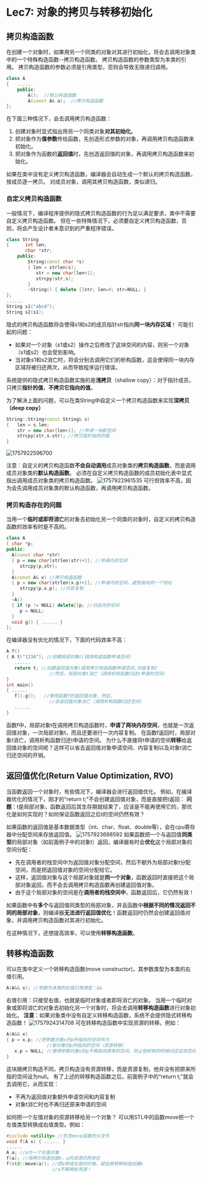 # Lec7: 对象的拷贝与转移初始化
## 拷贝构造函数
在创建一个对象时，如果用另一个同类的对象对其进行初始化，将会去调用对象类中的一个特殊构造函数--拷贝构造函数。
拷贝构造函数的参数类型为本类的引用。
拷贝构造函数的参数必须是引用类型，否则会导致无限递归调用。
```cpp
class A
{	......
	public:
		A();  //默认构造函数
		A(const A& a);  //拷贝构造函数
}; 
```
在下面三种情况下，会去调用拷贝构造函数：
1. 创建对象时显式指出用另一个同类对象**对其初始化**。
2. 把对象作为**值参数**传给函数，先创造形式参数的对象，再调用拷贝构造函数来初始化。
3. 把对象作为函数的**返回值**时，先创造返回值的对象，再调用拷贝构造函数来初始化。

如果在类中没有定义拷贝构造函数，编译器会自动生成一个默认的拷贝构造函数，按成员逐一拷贝。
对成员对象，调用其拷贝构造函数，类似递归。

### 自定义拷贝构造函数
一般情况下，编译程序提供的隐式拷贝构造函数的行为足以满足要求，类中不需要自定义拷贝构造函数。
但在一些特殊情况下，必须要自定义拷贝构造函数，否则，将会产生设计者未意识到的严重程序错误。 
```cpp
class String
{	   int len;
	   char *str;
	public:
		String(const char *s) 
		{ len = strlen(s); 
		   str = new char[len+1]; 
		   strcpy(str,s); 
		}
		~String() { delete []str; len=0; str=NULL; }
};
......
String s1("abcd");
String s2(s1);
```
隐式的拷贝构造函数将会使得s1和s2的成员指针str指向**同一块内存区域**！
可能引起的问题：
- 如果对一个对象（s1或s2）操作之后修改了这块空间的内容，则另一个对象（s1或s2）也会受到影响。
- 当对象s1和s2消亡时，将会分别去调用它们的析构函数，这会使得同一块内存区域将被归还两次，从而导致程序运行错误。

系统提供的隐式拷贝构造函数实施的是**浅拷贝**（shallow copy）：对于指针成员，只拷贝**指针的值**，**不拷贝它指向的值**。

为了解决上面的问题，可以在类String中自定义一个拷贝构造函数来实现**深拷贝（deep copy）**
```cpp
String::String(const String& s)
{	len = s.len;
	str = new char[len+1]; //申请一块新空间
	strcpy(str,s.str); //拷贝指针指向的值
}
```
![1757922596700](image/lec7/1757922596700.png)

注意：自定义的拷贝构造函数**不会自动调用**成员对象类的**拷贝构造函数**，而是调用成员对象类的**默认构造函数**。
必须在自定义拷贝构造函数的成员初始化表中显式指出调用成员对象类的拷贝构造函数。
![1757922961535](image/lec7/1757922961535.png)
可行但效率不高，因为会先调用成员对象类的默认构造函数，再调用拷贝构造函数。

### 拷贝构造存在的问题
当用一个**临时或即将消亡**的对象去初始化另一个同类的对象时，自定义的拷贝构造函数的效率有时是不高的。
```cpp
class A
{ char *p;
public:
  A(const char *str) 
  { p = new char[strlen(str)+1]; //申请内存空间
     strcpy(p,str); 
  }
  A(const A& x) //拷贝构造函数
  { p = new char[strlen(x.p)+1]; //申请内存空间，避免指向同一个地址
     strcpy(p,x.p); //内容复制
  }
  ~A() 
  { if (p != NULL) delete[]p; //归还内存空间
     p = NULL; 
  }
  void g() { ...... }
};
```
在编译器没有优化的情况下，下面的代码效率不高：
```cpp
A f()
{ A t("1234"); //创建局部对象t(调用构造函数申请空间)
   ......
   return t; //创建返回值对象(调用拷贝构造函数申请空间,内容复制)
                //然后，局部对象t消亡（调用析构函数归还t申请的空间）
}
int main()
{ ......
   f().g();   //使用函数f的返回值对象，然后，
                //该返回值对象消亡（调用析构函数归还空间）
   ......
}
```
函数f中，局部对象t在调用拷贝构造函数时，**申请了两块内存空间**，也就是一次返回值对象，一次局部对象t，而且还要进行一次内容复制。
在函数f返回时，局部对象t消亡，调用析构函数归还t申请的空间。
为什么不直接将t申请的空间**转移**给返回值对象的空间呢？这样可以省去返回值对象申请空间、内容复制以及对象t消亡归还空间的开销。

## 返回值优化(Return Value Optimization, RVO)
当函数返回一个对象时，有些情况下，编译器会进行返回值优化。
例如，在编译器优化的情况下，刚才的“return t;”不会创建返回值对象，而是直接把t返回：
**问题**：t是局部对象，函数返回后其生存期就结束了，应该是不能再使用它的，那优化是如何实现的？如何保证函数返回之后t的空间仍然有效？

如果函数的返回值是基本数据类型（int、char、float、double等），会在cpu寄存器中分配空间来存放返回值。
![1757923698592](image/lec7/1757923698592.png)
如果函数把一个与返回值**同类型**的局部对象（如前面例子中的对象t）返回，编译器有时会**优化**这个局部对象的空间分配：
- 先在调用者的栈空间中为返回值对象分配空间，然后不额外为局部对象t分配空间，而是把返回值对象的空间分配给它。
- 这样，返回值对象与这个局部对象就是**同一个对象**，函数返回时直接把这个局部对象返回，而不会去调用拷贝构造函数再创建返回值对象。
- 由于这个局部对象的空间是在**调用者的栈空间中**，函数返回后，它仍然有效！

如果函数中有**多个**与返回值同类型的局部对象，并且函数中**根据不同的情况返回不同的局部对象**，则编译器**无法进行返回值优化**！函数返回时仍然会创建返回值对象，并调用拷贝构造函数对其进行初始化。

在这种情况下，还想提高效率，可以使用**转移构造函数**。

## 转移构造函数
可以在类中定义一个转移构造函数(move constructor)，其参数类型为本类的右值引用。
```cpp
A(A&& x); //参数为本类的右值引用类型：&&
```
右值引用：只接受右值，也就是临时对象或者即将消亡的对象。
当用一个临时对象或即将消亡的对象去初始化另一个对象时，将会去调用**转移构造函数**进行对象初始化。
**注意**：如果对象类中没有自定义转移构造函数，系统不会提供隐式转移构造函数！
![1757924314708](image/lec7/1757924314708.png)
可在转移构造函数中实现资源的转移。例如：
```cpp
A(A&& x)
{ p = x.p; //把参数对象x的p所指向的空间作为
               //新对象的p所指向的空间（资源转移）
   x.p = NULL; //使得参数对象x的p不再指向原来的空间，防止他析构的时候归还这块空间
}
```
这块跟拷贝构造不同，拷贝构造没有资源转移，而是资源复制，他并没有把原来所指的空间设为null。
有了上述的转移构造函数之后，前面例子中的“return t;”就会去调用它，从而实现：
- 不再为返回值对象额外申请空间和内容复制
- 对象t消亡时也不再归还原来申请的空间

如何把一个左值对象的资源转移给另一个对象？
可以用STL中的函数move把一个左值类型转换成右值类型。例如：
```cpp
#include <utility> //包含move函数的头文件
void f(A x) { ...... }
......
A a; //a为一个左值对象
f(a); //用拷贝构造创建x，a的资源仍然存在
f(std::move(a)); //把a转成右值的时候，就会用转移构造创建x
			     //a不再拥有资源！
```